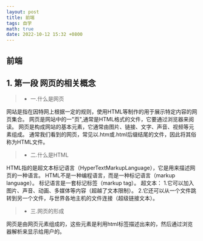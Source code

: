 ```yaml
---
layout: post
title: 前端
tags: 自学
math: true
date: 2022-10-12 15:32 +0800
---
```


## 前端

## 1. 第一段 网页的相关概念

>* 一.什么是网页

网站是指在因特网上根据一定的规则，使用HTML等制作的用于展示特定内容的网页集合。
网页是网站中的一"页",通常是HTML格式的文件，它要通过浏览器来阅读。
网页是构成网站的基本元素，它通常由图片、链接、文字、声音、视频等元素组成。
通常我们看到的网页，常见以.htm或.html后缀结尾的文件，因此将其俗称为HTML文件。
>* 二.什么是HTML

HTML指的是超文本标记语言（HyperTextMarkupLanguage），它是用来描述网页的一种语言。
HTML不是一种编程语言，而是一种标记语言（markup language）。
标记语言是一套标记标签（markup tag）。
超文本：
1.它可以加入图片、声音、动画、多媒体等内容（超越了文本限制）。
2.它还可以从一个文件跳转到另一个文件，与世界各地主机的文件连接（超级链接文本）。
>* 三.网页的形成

网页是由网页元素组成的，这些元素是利用html标签描述出来的，然后通过浏览器解析来显示给用户的。
